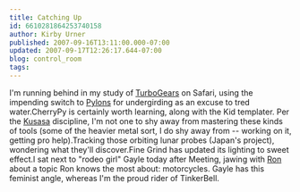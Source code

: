 ```yaml
---
title: Catching Up
id: 6610281864253740158
author: Kirby Urner
published: 2007-09-16T13:11:00.000-07:00
updated: 2007-09-17T12:26:17.644-07:00
blog: control_room
tags: 
---
```


I'm running behind in my study of [TurboGears](http://turbogears.org/) on Safari, using the impending switch to [Pylons](http://pylonshq.com/) for undergirding as an excuse to tred water.CherryPy is certainly worth learning, along with the Kid templater.  Per the [Kusasa](http://www.kusasa.org/) discipline, I'm not one to shy away from mastering these kinds of tools (some of the heavier metal sort, I do shy away from -- working on it, getting pro help).Tracking those orbiting lunar probes (Japan's project), wondering what they'll discover.Fine Grind has updated its lighting to sweet effect.I sat next to "rodeo girl" Gayle today after Meeting, jawing with [Ron](http://controlroom.blogspot.com/2006/09/friends.html) about a topic Ron knows the most about:  motorcycles.  Gayle has this feminist angle, whereas  I'm the proud rider of TinkerBell.